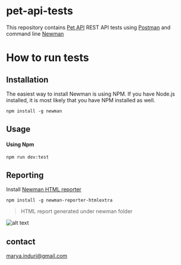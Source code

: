 # pet-api-tests

This repository contains [Pet API](https://petstore.swagger.io/#/) REST API tests using [Postman](https://www.postman.com/) and command line [Newman](https://github.com/postmanlabs/newman)

# How to run tests

## Installation
The easiest way to install Newman is using NPM. If you have Node.js installed, it is most likely that you have NPM installed as well.   

```npm install -g newman``` 

## Usage

#### Using Npm

```npm run dev:test```

## Reporting

Install [Newman HTML reporter](https://www.npmjs.com/package/newman-reporter-htmlextra)

```npm install -g newman-reporter-htmlextra```

> HTML report generated under newman folder

![alt text](docs/newman-report.png)


## contact
[marya.induri@gmail.com](marya.induri@gmail.com)